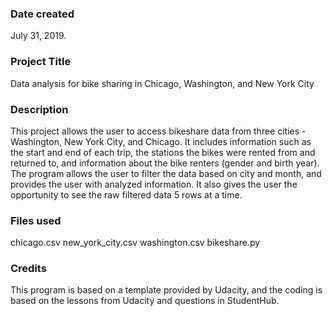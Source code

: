 ### Date created
July 31, 2019.

### Project Title
Data analysis for bike sharing in Chicago, Washington, and New York City

### Description
This project allows the user to access bikeshare data from three cities - Washington, New York City, and Chicago.  It includes information such as the start and end of each trip, the stations the bikes were rented from and returned to, and information about the bike renters (gender and birth year).  The program allows the user to filter the data based on city and month, and provides the user with analyzed information.  It also gives the user the opportunity to see the raw filtered data 5 rows at a time.

### Files used
chicago.csv
new_york_city.csv
washington.csv
bikeshare.py

### Credits
This program is based on a template provided by Udacity, and the coding is based on the lessons from Udacity and questions in StudentHub.
